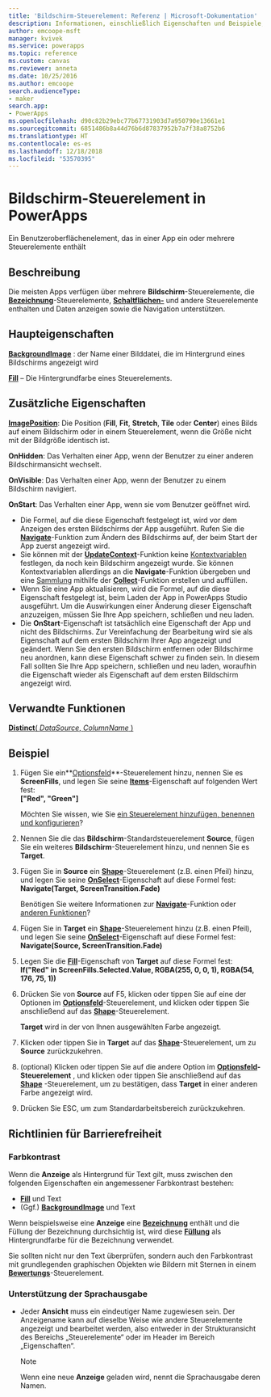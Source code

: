 ```yaml
---
title: 'Bildschirm-Steuerelement: Referenz | Microsoft-Dokumentation'
description: Informationen, einschließlich Eigenschaften und Beispiele, zum Bildschirm-Steuerelement
author: emcoope-msft
manager: kvivek
ms.service: powerapps
ms.topic: reference
ms.custom: canvas
ms.reviewer: anneta
ms.date: 10/25/2016
ms.author: emcoope
search.audienceType:
- maker
search.app:
- PowerApps
ms.openlocfilehash: d90c82b29ebc77b67731903d7a950790e13661e1
ms.sourcegitcommit: 6851486b8a44d76b6d87837952b7a7f38a8752b6
ms.translationtype: HT
ms.contentlocale: es-es
ms.lasthandoff: 12/18/2018
ms.locfileid: "53570395"
---
```

# <a name="screen-control-in-powerapps"></a>Bildschirm-Steuerelement in PowerApps
Ein Benutzeroberflächenelement, das in einer App ein oder mehrere Steuerelemente enthält

## <a name="description"></a>Beschreibung
Die meisten Apps verfügen über mehrere **Bildschirm**-Steuerelemente, die **[Bezeichnung](control-text-box.md)**-Steuerelemente, **[Schaltflächen-](control-button.md)** und andere Steuerelemente enthalten und Daten anzeigen sowie die Navigation unterstützen.

## <a name="key-properties"></a>Haupteigenschaften
**[BackgroundImage](properties-visual.md)** : der Name einer Bilddatei, die im Hintergrund eines Bildschirms angezeigt wird

**[Fill](properties-color-border.md)** – Die Hintergrundfarbe eines Steuerelements.

## <a name="additional-properties"></a>Zusätzliche Eigenschaften
**[ImagePosition](properties-visual.md)**: Die Position (**Fill**, **Fit**, **Stretch**, **Tile** oder **Center**) eines Bilds auf einem Bildschirm oder in einem Steuerelement, wenn die Größe nicht mit der Bildgröße identisch ist.

**OnHidden**: Das Verhalten einer App, wenn der Benutzer zu einer anderen Bildschirmansicht wechselt.

**OnVisible**: Das Verhalten einer App, wenn der Benutzer zu einem Bildschirm navigiert.

**OnStart**: Das Verhalten einer App, wenn sie vom Benutzer geöffnet wird.

* Die Formel, auf die diese Eigenschaft festgelegt ist, wird vor dem Anzeigen des ersten Bildschirms der App ausgeführt. Rufen Sie die [**Navigate**](../functions/function-navigate.md)-Funktion zum Ändern des Bildschirms auf, der beim Start der App zuerst angezeigt wird.
* Sie können mit der [**UpdateContext**](../functions/function-updatecontext.md)-Funktion keine [Kontextvariablen](../working-with-variables.md) festlegen, da noch kein Bildschirm angezeigt wurde. Sie können Kontextvariablen allerdings an die **Navigate**-Funktion übergeben und eine [Sammlung](../working-with-variables.md) mithilfe der [**Collect**](../functions/function-clear-collect-clearcollect.md)-Funktion erstellen und auffüllen.
* Wenn Sie eine App aktualisieren, wird die Formel, auf die diese Eigenschaft festgelegt ist, beim Laden der App in PowerApps Studio ausgeführt. Um die Auswirkungen einer Änderung dieser Eigenschaft anzuzeigen, müssen Sie Ihre App speichern, schließen und neu laden.
* Die **OnStart**-Eigenschaft ist tatsächlich eine Eigenschaft der App und nicht des Bildschirms. Zur Vereinfachung der Bearbeitung wird sie als Eigenschaft auf dem ersten Bildschirm Ihrer App angezeigt und geändert. Wenn Sie den ersten Bildschirm entfernen oder Bildschirme neu anordnen, kann diese Eigenschaft schwer zu finden sein. In diesem Fall sollten Sie Ihre App speichern, schließen und neu laden, woraufhin die Eigenschaft wieder als Eigenschaft auf dem ersten Bildschirm angezeigt wird.

## <a name="related-functions"></a>Verwandte Funktionen
[**Distinct**( *DataSource*, *ColumnName* )](../functions/function-distinct.md)

## <a name="example"></a>Beispiel
1. Fügen Sie ein**[Optionsfeld](control-radio.md)**-Steuerelement hinzu, nennen Sie es **ScreenFills**, und legen Sie seine **[Items](properties-core.md)**-Eigenschaft auf folgenden Wert fest:<br>
   **["Red", "Green"]**
   
    Möchten Sie wissen, wie Sie [ein Steuerelement hinzufügen, benennen und konfigurieren](../add-configure-controls.md)?
2. Nennen Sie die das **Bildschirm**-Standardsteuerelement **Source**, fügen Sie ein weiteres **Bildschirm**-Steuerelement hinzu, und nennen Sie es **Target**.
3. Fügen Sie in **Source** ein **[Shape](control-shapes-icons.md)**-Steuerelement (z.B. einen Pfeil) hinzu, und legen Sie seine **[OnSelect](properties-core.md)**-Eigenschaft auf diese Formel fest:<br>
   **Navigate(Target, ScreenTransition.Fade)**
   
    Benötigen Sie weitere Informationen zur **[Navigate](../functions/function-navigate.md)**-Funktion oder [anderen Funktionen](../formula-reference.md)?
4. Fügen Sie in **Target** ein **[Shape](control-shapes-icons.md)**-Steuerelement hinzu (z.B. einen Pfeil), und legen Sie seine **[OnSelect](properties-core.md)**-Eigenschaft auf diese Formel fest:<br>
   **Navigate(Source, ScreenTransition.Fade)**
5. Legen Sie die **[Fill](properties-color-border.md)**-Eigenschaft von **Target** auf diese Formel fest:<br>
   **If("Red" in ScreenFills.Selected.Value, RGBA(255, 0, 0, 1), RGBA(54, 176, 75, 1))**
6. Drücken Sie von **Source** auf F5, klicken oder tippen Sie auf eine der Optionen im **[Optionsfeld](control-radio.md)**-Steuerelement, und klicken oder tippen Sie anschließend auf das **[Shape](control-shapes-icons.md)**-Steuerelement.
   
    **Target** wird in der von Ihnen ausgewählten Farbe angezeigt.
7. Klicken oder tippen Sie in **Target** auf das **[Shape](control-shapes-icons.md)**-Steuerelement, um zu **Source** zurückzukehren.
8. (optional) Klicken oder tippen Sie auf die andere Option im  **[Optionsfeld](control-radio.md)-Steuerelement** , und klicken oder tippen Sie anschließend auf das **[Shape](control-shapes-icons.md)** -Steuerelement, um zu bestätigen, dass  **Target** in einer anderen Farbe angezeigt wird.
9. Drücken Sie ESC, um zum Standardarbeitsbereich zurückzukehren.


## <a name="accessibility-guidelines"></a>Richtlinien für Barrierefreiheit
### <a name="color-contrast"></a>Farbkontrast
Wenn die **Anzeige** als Hintergrund für Text gilt, muss zwischen den folgenden Eigenschaften ein angemessener Farbkontrast bestehen:
* **[Fill](properties-color-border.md)** und Text
* (Ggf.) **[BackgroundImage](properties-visual.md)** und Text

Wenn beispielsweise eine **Anzeige** eine **[Bezeichnung](control-text-box.md)** enthält und die Füllung der Bezeichnung durchsichtig ist, wird diese **[Füllung](properties-color-border.md)** als Hintergrundfarbe für die Bezeichnung verwendet.

Sie sollten nicht nur den Text überprüfen, sondern auch den Farbkontrast mit grundlegenden graphischen Objekten wie Bildern mit Sternen in einem **[Bewertungs](control-rating.md)**-Steuerelement.

### <a name="screen-reader-support"></a>Unterstützung der Sprachausgabe
* Jeder **Ansicht** muss ein eindeutiger Name zugewiesen sein. Der Anzeigename kann auf dieselbe Weise wie andere Steuerelemente angezeigt und bearbeitet werden, also entweder in der Strukturansicht des Bereichs „Steuerelemente“ oder im Header im Bereich „Eigenschaften“.

    > [!NOTE]
  > Wenn eine neue **Anzeige** geladen wird, nennt die Sprachausgabe deren Namen. 
